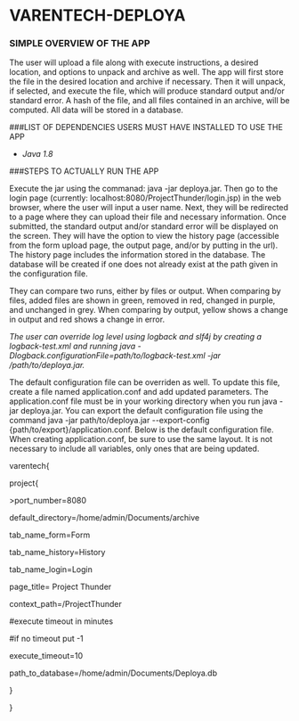 # VARENTECH-DEPLOYA
### SIMPLE OVERVIEW OF THE APP

  The user will upload a file along with execute instructions, a desired location, and options to unpack and archive as well. The app will first store the file in the desired location and archive if necessary. Then it will unpack, if selected, and execute the file, which will produce standard output and/or standard error. A hash of the file, and all files contained in an archive, will be computed. All data will be stored in a database.

###LIST OF DEPENDENCIES USERS MUST HAVE INSTALLED TO USE THE APP

  - *Java 1.8*

###STEPS TO ACTUALLY RUN THE APP

  Execute the jar using the commanad: java -jar deploya.jar. Then go to the login page (currently: localhost:8080/ProjectThunder/login.jsp) in the web browser, where the user will input a user name. Next, they will be redirected to a page where they can upload their file and necessary information. Once submitted, the standard output and/or standard error will be displayed on the screen. They will have the option to view the history page (accessible from the form upload page, the output page, and/or by putting in the url). The history page includes the information stored in the database. The database will be created if one does not already exist at the path given in the configuration file.
  
  They can compare two runs, either by files or output. When comparing by files, added files are shown in green, removed in red, changed in purple, and unchanged in grey. When comparing by output, yellow shows a change in output and red shows a change in error.
  
  *The user can override log level using logback and slf4j by creating a logback-test.xml and running java -Dlogback.configurationFile=path/to/logback-test.xml -jar /path/to/deploya.jar.*
  
  The default configuration file can be overriden as well. To update this file, create a file named application.conf and add updated parameters. The application.conf file must be in your working directory when you run java -jar deploya.jar. You can export the default configuration file using the command java -jar path/to/deploya.jar --export-config {path/to/export}/application.conf.
  Below is the default configuration file. When creating application.conf, be sure to use the same layout. It is not necessary to include all variables, only ones that are being updated. 

<p> varentech{ </p>
   <p> project{</p>
   	>port_number=8080 
    <p>	default_directory=/home/admin/Documents/archive</p>
	  <p>  tab_name_form=Form</p>
    <p>	tab_name_history=History</p>
	<p>    tab_name_login=Login</p>
	 <p>   page_title= Project Thunder</p>
	<p>    context_path=/ProjectThunder</p>
    <p>	#execute timeout in minutes</p>
<p>	    #if no timeout put -1</p>
<p>	    execute_timeout=10</p>
<p>	    path_to_database=/home/admin/Documents/Deploya.db</p>
 <p>   } </p>
<p>} </p>
    


